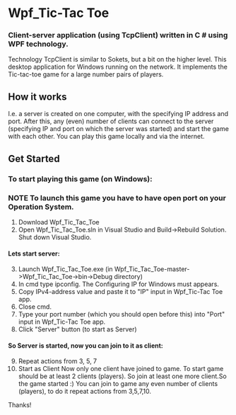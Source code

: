 # Wpf_Tic-Tac Toe
### Client-server application (using TcpClient) written in C # using WPF technology.

Technology TcpClient is similar to Sokets, but a bit on the higher level. This desktop application for Windows running on the network.
It implements the Tic-tac-toe game for a large number pairs of players.

## How it works

I.e. a server is created on one computer, with the specifying IP address and port. After this, any (even) number of clients can connect to the server (specifying IP and port on which the server was started) and start the game with each other.
You can play this game locally and via the internet.

## Get Started

### To start playing this game (on Windows):
### NOTE To launch this game you have to have open port on your Operation System.
1.  Download Wpf_Tic_Tac_Toe
2. Open Wpf_Tic_Tac_Toe.sln in Visual Studio and Build->Rebuild Solution. Shut down Visual Studio.
#### Lets start server:
3. Launch Wpf_Tic_Tac_Toe.exe (in Wpf_Tic_Tac_Toe-master->Wpf_Tic_Tac_Toe->bin->Debug directory)
4. In cmd type ipconfig. The Configuring IP for Windows must appears.
5. Copy IPv4-address value and paste it to "IP" input in  Wpf_Tic-Tac Toe  app.
6. Close cmd.
7. Type your port number (which you should open before this) into "Port" input in Wpf_Tic-Tac Toe  app.
8. Click "Server" button (to start as Server)
#### So Server is started, now you can join to it as client:
9. Repeat actions from 3, 5, 7
10. Start as Client
Now only one client have joined to game. To start game should be at least 2 clients (players). So join at least one more client.So the game started :)
You can join to game any even number of clients (players), to do it repeat actions from 3,5,7,10.

Thanks!
